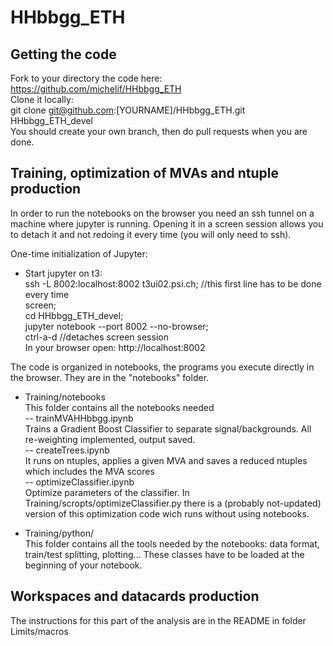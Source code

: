 # HHbbgg_ETH
## Getting the code
Fork to your directory the code here: https://github.com/michelif/HHbbgg_ETH <br />
Clone it locally:<br />
git clone git@github.com:[YOURNAME]/HHbbgg_ETH.git HHbbgg_ETH_devel <br />
You should create your own branch, then do pull requests when you are done. <br />

## Training, optimization of MVAs and ntuple production
In order to run the notebooks on the browser you need an ssh tunnel on a machine where jupyter is running.
Opening it in a screen session allows you to detach it and not redoing it every time
(you will only need to ssh). <br/>

One-time initialization of Jupyter: <br />
- Start jupyter on t3: <br />
ssh -L 8002:localhost:8002 t3ui02.psi.ch;  //this first line has to be done every time<br />
screen; <br />
cd HHbbgg_ETH_devel; <br />
jupyter notebook --port 8002 --no-browser; <br />
ctrl-a-d //detaches screen session <br/>
In your browser open: http://localhost:8002 <br />

The code is organized in notebooks, the programs you execute directly in the browser. They
are in the "notebooks" folder. <br />

- Training/notebooks <br />
This folder contains all the notebooks needed <br />
-- trainMVAHHbbgg.ipynb  <br />
Trains a Gradient Boost Classifier to separate signal/backgrounds. All re-weighting implemented, output saved. <br />
-- createTrees.ipynb <br />
It runs on ntuples, applies a given MVA and saves a reduced ntuples which includes the MVA scores <br />
-- optimizeClassifier.ipynb <br />
Optimize parameters of the classifier. In Training/scropts/optimizeClassifier.py there is a (probably not-updated) version
of this optimization code wich runs without using notebooks. 


- Training/python/<br />
This folder contains all the tools needed by the notebooks:
data format, train/test splitting, plotting...
These classes have to be loaded at the beginning of your notebook.


## Workspaces and datacards production
The instructions for this part of the analysis are in the README in folder Limits/macros

